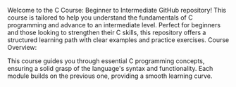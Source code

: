 Welcome to the C Course: Beginner to Intermediate GitHub repository! This course is tailored to help you understand the fundamentals of C programming and advance to an intermediate level. Perfect for beginners and those looking to strengthen their C skills, this repository offers a structured learning path with clear examples and practice exercises.
Course Overview:

This course guides you through essential C programming concepts, ensuring a solid grasp of the language's syntax and functionality. Each module builds on the previous one, providing a smooth learning curve.
